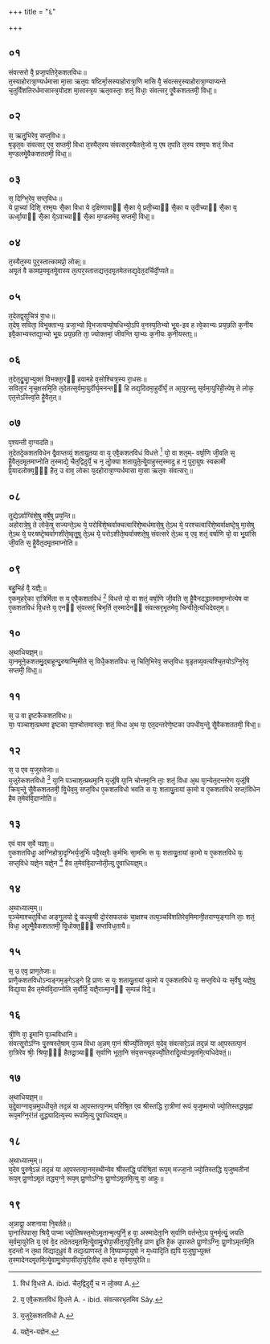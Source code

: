 +++
title = "६"

+++
## ०१
संवत्सरो वै᳘ प्रजा᳘पतिरे᳘कशतविधः॥  
त᳘स्याहोरात्रा᳘ण्यर्धमासा मा᳘सा ऋत᳘वः षष्टिर्मा᳘सस्याहोरात्रा᳘णि मासि वै᳘ संवत्सर᳘स्याहोरात्रा᳘ण्याप्यन्ते च᳘तुर्विंशतिरर्धमासास्त्र᳘योदश मा᳘सास्त्र᳘य ऋत᳘वस्ताः᳘ शतं᳘ विधाः᳘ संवत्सर᳘ एॗवैकशततमी᳘ विधा᳟॥  
## ०२
स᳘ ऋतु᳘भिरेव᳘ सप्त᳘विधः॥  
ष᳘डृत᳘वः संवत्सर᳘ एव᳘ सप्तमी᳘ विधा त᳘स्यैत᳘स्य संवत्सर᳘स्यैतत्ते᳘जो य᳘ एष त᳘पति त᳘स्य रश्म᳘यः शतं᳘ विधा म᳘ण्डलमेॗवैकशततमी᳘ विधा᳟॥  
## ०३
स᳘ दिग्भि᳘रेव᳘ सप्त᳘विधः॥  
ये प्रा᳘च्यां दिशि᳘ रश्म᳘यः सै᳘का विधा ये द᳘क्षिणायाᳫं सै᳘का ये᳘ प्रती᳘च्याᳫं सै᳘का य उ᳘दीच्याᳫं सै᳘का य᳘ ऊर्ध्वा᳘याᳫं सै᳘का ये᳘ऽवाच्याᳫं सै᳘का म᳘ण्डलमेव᳘ सप्तमी᳘ विधा᳟॥  
## ०४
त᳘स्यैत᳘स्य पुर᳘स्तात्कामप्रो᳘ लोकः᳟॥  
अमृ᳘तं वै कामप्र᳘ममृ᳘तमेॗवास्य त᳘त्पर᳘स्तात्तद्यत्त᳘दमृ᳘तमेतत्तद्य᳘देत᳘दर्चिर्दी᳘प्यते॥  
## ०५
त᳘देतद्व᳘सुचित्रं रा᳘धः॥  
त᳘देष᳘ सविता᳘ विभॗक्ताभ्यः᳘ प्रजा᳘भ्यो वि᳘भजत्यप्यो᳘षधिभ्यो᳘ऽपि व᳘नस्प᳘तिभ्यो भू᳘य-इव ह त्वे᳘काभ्यः प्रय᳘छति क᳘नीय इवै᳘काभ्यस्तद्या᳘भ्यो भू᳘यः प्रय᳘छति ता᳘ ज्योक्तमां᳘ जीवन्ति या᳘भ्यः क᳘नीयः क᳘नीयस्ताः᳟॥  
## ०६
त᳘देत᳘दृॗचाॗभ्युक्तं विभक्ता᳘रᳫं हवामहे व᳘सोश्चित्र᳘स्य रा᳘धसः॥  
सविता᳘रं नृच᳘क्षसमि᳘ति त᳘देतत्स᳘र्वमा᳘युर्दीर्घ᳘मनन्तᳫं हि तद्य᳘दिदमा᳘हुर्दीर्घं᳘ त आ᳘युरस्तु स᳘र्वमा᳘युरिही᳘त्येष᳘ ते लोक᳘ एत᳘त्तेऽस्त्वि᳘ति हैॗवैत᳘त्॥  
## ०७
प᳘श्यन्ती वा᳘ग्वदति॥  
त᳘देतदे᳘कशतविधेन वैॗवाप्तव्यं᳘ शतायु᳘तया वा य᳘ एवै᳘कशतविधं विधत्ते [^1] यो᳘ वा शत᳘म्- वर्षा᳘णि जी᳘वति स᳘ हैॗवैत᳘दमृ᳘तमाप्नोति त᳘स्माद्ये᳘ चैत᳘द्विदुर्ये᳘ च न᳘ लोॗक्या शतायुते᳘त्येॗवाहुस्त᳘स्मादु ह न᳘ पुरा᳘युषः स्वकामी प्रे᳘यादलोक्य᳘ᳫं᳘ हैत᳘ उ वाव᳘ लोका य᳘दहोरात्रा᳘ण्यर्धमासा मा᳘सा ऋत᳘वः संवत्सरः᳟॥  

[^1]: विधं वि᳘धत्ते A. ibid. चैत᳘द्विदुर्ये᳘ च न लो᳘क्या A. 

## ०८
तॗद्येऽर्वाग्विंशे᳘षु वर्षे᳘षु प्रय᳘न्ति॥  
अहोरात्रे᳘षु ते लोके᳘षु सज्यन्ते᳘ऽथ ये᳘ परोविंशे᳘ष्वर्वाक्चत्वारिंशे᳘ष्वर्धमासे᳘षु ते᳘ऽथ ये᳘ परश्चत्वारिंशे᳘ष्वर्वाक्षष्टे᳘षु मा᳘सेषु ते᳘ऽथ ये᳘ परःषष्टे᳘ष्वर्वागशीते᳘ष्वृतु᳘षु ते᳘ऽथ ये᳘ परोऽशीते᳘ष्वर्वाक्शते᳘षु संवत्सरे ते᳘ऽथ य᳘ एव᳘ शतं᳘ वर्षाणि यो᳘ वा भू᳘यांसि जी᳘वति स᳘ हैॗवैत᳘दमृ᳘तमाप्नोति॥  
## ०९
बहु᳘भिर्ह वै᳘ यज्ञैः᳟॥  
ए᳘कम᳘हरे᳘का रा᳘त्रिर्मिता स य᳘ एवै᳘कशतविधं [^2] विधत्ते यो᳘ वा शतं᳘ वर्षा᳘णि जी᳘वति स᳘ हैॗवैनदद्धातमामा᳘प्नोत्येष वा ए᳘कशतविधं वि᳘धत्ते य᳘ एनᳫं सं᳘वत्सरं᳘ बिभ᳘र्ति त᳘स्मादेनᳫं संवत्सर᳘भृ᳘तमेव᳘ चिन्वीते᳘त्यधिदेवत᳘म्॥  

[^2]: य᳘ एवै᳘कशतविधं वि᳘धत्ते A. - ibid. संवत्सरभृतमिव Sây. 

## १०
अ᳘थाधियज्ञ᳘म्॥  
या᳘नमूने᳘कशतमु᳘द्बाहून्पु᳘रुषान्मि᳘मीते स᳘ विधै᳘कशतविधः स᳘ चिति᳘भिरेव᳘ सप्त᳘विधः ष᳘डृतव्य᳘वत्यश्चि᳘तयोऽग्नि᳘रेव᳘ सप्तमी᳘ विधा᳟॥  
## ११
स᳘ उ वा इ᳘ष्टकैकशतविधः॥  
याः᳘ पञ्चाश᳘त्प्रथमा इ᳘ष्टका या᳘श्चोत्तमास्ताः᳘ शतं᳘ विधा अ᳘थ या᳘ एत᳘दन्तरेणे᳘ष्टका उपधीय᳘न्तेॗ सैॗवैकशततमी᳘ विधा᳟॥  
## १२
स᳘ उ एव य᳘जुस्तेजाः॥  
य᳘जुरेकशतविधो [^3] या᳘नि पञ्चाश᳘त्प्रथमा᳘नि य᳘जूंषि या᳘नि चोत्तमा᳘नि ताः᳘ शतं᳘ विधा अ᳘थ या᳘न्येत᳘दन्तरेण य᳘जूंषि क्रिय᳘न्तेॗ सैॗवैकशततमी᳘ विॗधैव᳘मु सप्त᳘विध ए᳘कशतविधो भवति स यः᳘ शतायु᳘तायां का᳘मो य ए᳘कशतविधे सप्त्!विधेन हैव त᳘मेवंवि᳘दाप्नोति॥  

[^3]: य᳘जुरे᳘कशतविधो A. 

## १३
एवं वाव स᳘र्वे यज्ञाः᳟॥  
ए᳘कशतविधाॗ आग्निहोत्रा᳘दृग्भिर्य᳘जुर्भिः पदै᳘रक्ष᳘रैः क᳘र्मभिः सा᳘मभिः स यः᳘ शतायु᳘तायां का᳘मो य ए᳘कशतविधे यः᳘ सप्त᳘विधे यज्ञे᳘न यज्ञे᳘न [^4] हैव त᳘मेवंवि᳘दाप्नोती᳘त्यु एॗवाधियज्ञ᳘म्॥  

[^4]: यज्ञे᳘न-यज्ञेन.

## १४
अ᳘थाध्यात्म᳘म्॥  
प᳘ञ्चेमाश्चतुर्विधा अङ्गु᳘लयो द्वे᳘ कल्कुषी दो᳘रंसफलकं चा᳘क्षश्च तत्प᳘ञ्चविंशतिरेव᳘मिमानी᳘तराण्य᳘ङ्गानि ताः᳘ शतं᳘ विधा᳘ आॗत्मैॗवैकशततमी᳘ विॗधोक्त᳘ᳫं᳘ सप्तविध᳘तायै॥  
## १५
स᳘ उ एव᳘ प्राण᳘तेजाः॥  
प्राणै᳘कशतविधोऽन्वङ्गम᳘ङ्गेऽङ्गे हि᳘ प्राणः स यः᳘ शतायु᳘तायां का᳘मो य ए᳘कशतविधे यः᳘ सप्त᳘विधे यः स᳘र्वेषु यज्ञे᳘षु विद्या᳘या हैव त᳘मेवंवि᳘दाप्नोति स᳘र्वौर्हि᳘ यज्ञै᳘रात्मा᳘नᳫं स᳘म्पन्नं विदे᳟॥  
## १६
त्री᳘णि वा᳘ इ᳘मानि प᳘ञ्चविधानि॥  
संवत्सॗरोऽग्निः पु᳘रुषस्ते᳘षाम् प᳘ञ्च विधा अ᳘न्नम् पा᳘नं श्रीर्ज्यो᳘तिरमृ᳘तं य᳘देव᳘ संवत्सरे᳘ऽन्नं तद᳘न्नं या आ᳘पस्तत्पा᳘नं रा᳘त्रिरेव श्रीः᳘ श्रिया᳘ᳫं᳘ हैतद्रा᳘त्र्याᳫं स᳘र्वाणि भूता᳘नि संव᳘सन्त्य᳘हर्ज्यो᳘तिरादिॗत्योऽमृ᳘तमि᳘त्यधिदेवतं᳟॥  
## १७
अ᳘थाधियज्ञ᳘म्॥  
य᳘देॗवाग्नाव᳘न्नमुपधीय᳘ते तद᳘न्नं या आ᳘पस्तत्पा᳘नम् परिश्रि᳘त एव श्रीस्तद्धि रा᳘त्रीणां रूपं य᳘जुष्मत्यो ज्यो᳘तिस्तद्ध्य᳘ह्नां रूप᳘मग्नि᳘रं!तं तॗद्ध्यादित्य᳘स्य रूपमि᳘त्यु एॗवाधियज्ञ᳘म्॥  
## १८
अ᳘थाध्यात्म᳘म्॥  
य᳘देव पु᳘रुषे᳘ऽन्नं तद᳘न्नं या आ᳘पस्तत्पा᳘नम᳘स्थीन्येव श्रीस्तद्धि᳘ परिश्रि᳘तां रूप᳘म् मज्जा᳘नो ज्यो᳘तिस्तद्धि य᳘जुष्मतीनां रूप᳘म् प्राॗणोऽमृ᳘तं तद्ध्य᳘ग्ने᳘ रूप᳘म् प्राॗणोऽग्निः᳘ प्राॗणोऽमृ᳘तमि᳘त्यु वा᳘ आहुः॥  
## १९
अ᳘न्नाद्वा᳘ अशनाया नि᳘वर्तते॥  
पा᳘नात्पिपासा᳘ श्रियै᳘ पाप्मा ज्यो᳘तिषस्त᳘मोऽमृ᳘तान्मृत्युर्नि᳘ ह वा᳘ अस्मादेता᳘नि स᳘र्वाणि वर्तन्ते᳘ऽप पुनर्मृत्युं᳘ जयति स᳘र्वमा᳘युरेति य᳘ एवं वे᳘द तदेतदमृ᳘तमि᳘त्येॗवामु᳘त्रोपा᳘सीता᳘युरि᳘तीह᳘ प्राण इ᳘ति है᳘क उ᳘पासते प्राॗणोऽग्निः᳘ प्राॗणोऽमृतमि᳘ति व᳘दन्तो न त᳘था विद्याद᳘ध्रुवं वै तद्य᳘त्प्राणस्तं᳘ ते वि᳘ष्याम्या᳘युषो न म᳘ध्यादि᳘ति ह्य᳘पि य᳘जुषाॗभ्युक्तं त᳘स्मादेनदमृ᳘तमि᳘त्येॗवामु᳘त्रोपा᳘सीता᳘युरि᳘तीह त᳘थो ह स᳘र्वमा᳘युरेति॥  